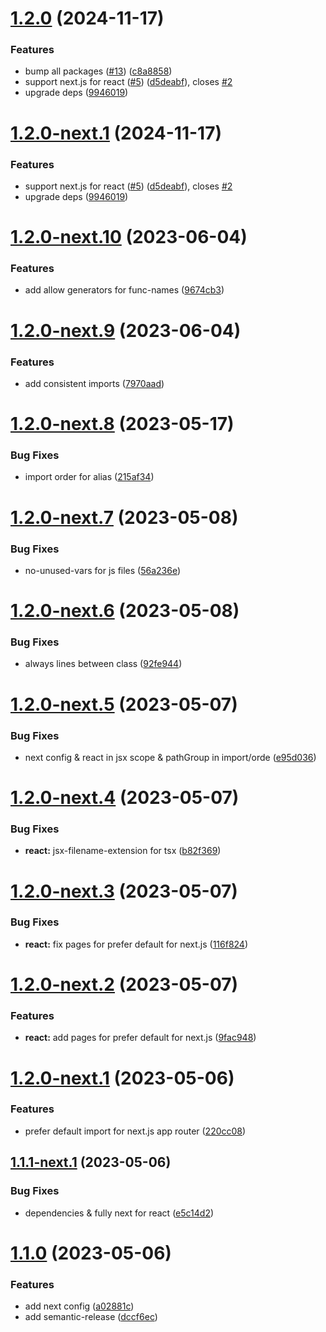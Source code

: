 # [1.2.0](https://github.com/vi-latyshev/eslint-config/compare/v1.1.0...v1.2.0) (2024-11-17)


### Features

* bump all packages ([#13](https://github.com/vi-latyshev/eslint-config/issues/13)) ([c8a8858](https://github.com/vi-latyshev/eslint-config/commit/c8a8858f1e2e802e64c04947e2133cc63374b0d6))
* support next.js for react ([#5](https://github.com/vi-latyshev/eslint-config/issues/5)) ([d5deabf](https://github.com/vi-latyshev/eslint-config/commit/d5deabf1ae8d7201158bcf9cd8444ae4d88dfc5e)), closes [#2](https://github.com/vi-latyshev/eslint-config/issues/2)
* upgrade deps ([9946019](https://github.com/vi-latyshev/eslint-config/commit/994601921d1bd205cb56c23d03d10659e390dab2))

# [1.2.0-next.1](https://github.com/vi-latyshev/eslint-config/compare/v1.1.0...v1.2.0-next.1) (2024-11-17)


### Features

* support next.js for react ([#5](https://github.com/vi-latyshev/eslint-config/issues/5)) ([d5deabf](https://github.com/vi-latyshev/eslint-config/commit/d5deabf1ae8d7201158bcf9cd8444ae4d88dfc5e)), closes [#2](https://github.com/vi-latyshev/eslint-config/issues/2)
* upgrade deps ([9946019](https://github.com/vi-latyshev/eslint-config/commit/994601921d1bd205cb56c23d03d10659e390dab2))

# [1.2.0-next.10](https://github.com/vi-latyshev/eslint-config/compare/v1.2.0-next.9...v1.2.0-next.10) (2023-06-04)


### Features

* add allow generators for func-names ([9674cb3](https://github.com/vi-latyshev/eslint-config/commit/9674cb3b93b6bb8c444d8b1a44cf2937c3f5d5b5))

# [1.2.0-next.9](https://github.com/vi-latyshev/eslint-config/compare/v1.2.0-next.8...v1.2.0-next.9) (2023-06-04)


### Features

* add consistent imports ([7970aad](https://github.com/vi-latyshev/eslint-config/commit/7970aad1a12e594a1f84e18b9b9412663d2052e8))

# [1.2.0-next.8](https://github.com/vi-latyshev/eslint-config/compare/v1.2.0-next.7...v1.2.0-next.8) (2023-05-17)


### Bug Fixes

* import order for alias ([215af34](https://github.com/vi-latyshev/eslint-config/commit/215af344c3231c79f83ba225742a71ea4c283377))

# [1.2.0-next.7](https://github.com/vi-latyshev/eslint-config/compare/v1.2.0-next.6...v1.2.0-next.7) (2023-05-08)


### Bug Fixes

* no-unused-vars for js files ([56a236e](https://github.com/vi-latyshev/eslint-config/commit/56a236e6b364dc4e6743001c4d4fed1cbdd776e4))

# [1.2.0-next.6](https://github.com/vi-latyshev/eslint-config/compare/v1.2.0-next.5...v1.2.0-next.6) (2023-05-08)


### Bug Fixes

* always lines between class ([92fe944](https://github.com/vi-latyshev/eslint-config/commit/92fe944b150651875267fd80a449de919d55cdfc))

# [1.2.0-next.5](https://github.com/vi-latyshev/eslint-config/compare/v1.2.0-next.4...v1.2.0-next.5) (2023-05-07)


### Bug Fixes

* next config & react in jsx scope & pathGroup in import/orde ([e95d036](https://github.com/vi-latyshev/eslint-config/commit/e95d036f25208fa081706d6bc97cb992cbece724))

# [1.2.0-next.4](https://github.com/vi-latyshev/eslint-config/compare/v1.2.0-next.3...v1.2.0-next.4) (2023-05-07)


### Bug Fixes

* **react:** jsx-filename-extension for tsx ([b82f369](https://github.com/vi-latyshev/eslint-config/commit/b82f36913a5f157e2ca1f1a9e51dacff6adbd1cc))

# [1.2.0-next.3](https://github.com/vi-latyshev/eslint-config/compare/v1.2.0-next.2...v1.2.0-next.3) (2023-05-07)


### Bug Fixes

* **react:** fix pages for prefer default for next.js ([116f824](https://github.com/vi-latyshev/eslint-config/commit/116f824bf97f3621e98d39befed4518689b55689))

# [1.2.0-next.2](https://github.com/vi-latyshev/eslint-config/compare/v1.2.0-next.1...v1.2.0-next.2) (2023-05-07)


### Features

* **react:** add pages for prefer default for next.js ([9fac948](https://github.com/vi-latyshev/eslint-config/commit/9fac948a089efe7417e8c5cfe7718c746a66ae43))

# [1.2.0-next.1](https://github.com/vi-latyshev/eslint-config/compare/v1.1.1-next.1...v1.2.0-next.1) (2023-05-06)


### Features

* prefer default import for next.js app router ([220cc08](https://github.com/vi-latyshev/eslint-config/commit/220cc08001322f152a7f180ebf7eec4eecf19164))

## [1.1.1-next.1](https://github.com/vi-latyshev/eslint-config/compare/v1.1.0...v1.1.1-next.1) (2023-05-06)


### Bug Fixes

* dependencies & fully next for react ([e5c14d2](https://github.com/vi-latyshev/eslint-config/commit/e5c14d2f5acef26042965f33e34d1ca8c8d85e64))

# [1.1.0](https://github.com/vi-latyshev/eslint-config/compare/v1.0.3...v1.1.0) (2023-05-06)


### Features

* add next config ([a02881c](https://github.com/vi-latyshev/eslint-config/commit/a02881c2c827bf87bf216a7ff23ea20c01e6c0af))
* add semantic-release ([dccf6ec](https://github.com/vi-latyshev/eslint-config/commit/dccf6ecee3aa6efb6f67f3b7dfb38bcf16eb15da))
